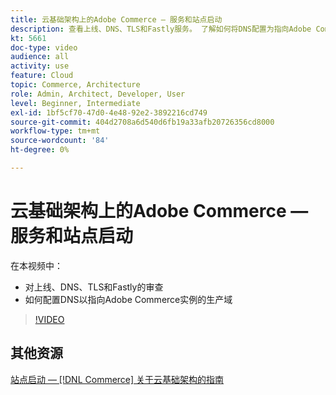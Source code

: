 ```yaml
---
title: 云基础架构上的Adobe Commerce — 服务和站点启动
description: 查看上线、DNS、TLS和Fastly服务。 了解如何将DNS配置为指向Adobe Commerce实例的生产域。
kt: 5661
doc-type: video
audience: all
activity: use
feature: Cloud
topic: Commerce, Architecture
role: Admin, Architect, Developer, User
level: Beginner, Intermediate
exl-id: 1bf5cf70-47d0-4e48-92e2-3892216cd749
source-git-commit: 404d2708a6d540d6fb19a33afb20726356cd8000
workflow-type: tm+mt
source-wordcount: '84'
ht-degree: 0%

---
```


# 云基础架构上的Adobe Commerce — 服务和站点启动

在本视频中：

- 对上线、DNS、TLS和Fastly的审查
- 如何配置DNS以指向Adobe Commerce实例的生产域

>[!VIDEO](https://video.tv.adobe.com/v/35697?quality=12&learn=on)

## 其他资源

[站点启动 —  [!DNL Commerce] 关于云基础架构的指南](https://experienceleague.adobe.com/docs/commerce-cloud-service/user-guide/launch/overview.html)
